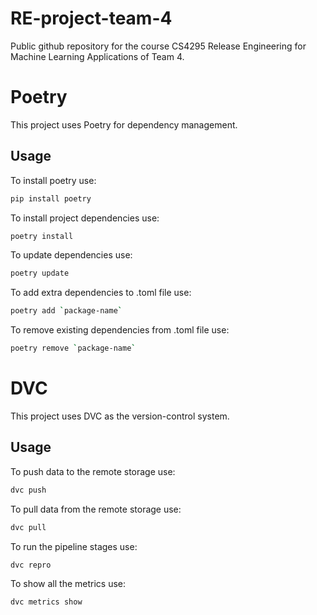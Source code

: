 # RE-project-team-4
Public github repository for the course CS4295 Release Engineering for Machine Learning Applications of Team 4.

# Poetry 

This project uses Poetry for dependency management.

## Usage

To install poetry use: 

```bash
pip install poetry
```
To install project dependencies use:

```bash
poetry install
```

To update dependencies use: 

```bash
poetry update
```

To add extra dependencies to .toml file use:

```bash
poetry add `package-name`
```

To remove existing dependencies from .toml file use:

```bash
poetry remove `package-name`
```

# DVC

This project uses DVC as the version-control system.

## Usage

To push data to the remote storage use: 

```bash
dvc push
```

To pull data from the remote storage use: 

```bash
dvc pull
```

To run the pipeline stages use: 

```bash
dvc repro
 ```

To show all the metrics use: 

```bash
dvc metrics show
```




